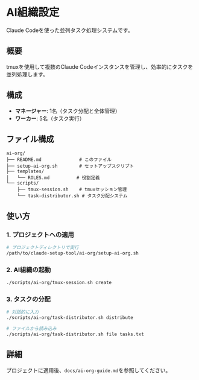 # AI組織設定

Claude Codeを使った並列タスク処理システムです。

## 概要

tmuxを使用して複数のClaude Codeインスタンスを管理し、効率的にタスクを並列処理します。

## 構成

- **マネージャー**: 1名（タスク分配と全体管理）
- **ワーカー**: 5名（タスク実行）

## ファイル構成

```
ai-org/
├── README.md              # このファイル
├── setup-ai-org.sh        # セットアップスクリプト
├── templates/
│   └── ROLES.md          # 役割定義
└── scripts/
    ├── tmux-session.sh    # tmuxセッション管理
    └── task-distributor.sh # タスク分配システム
```

## 使い方

### 1. プロジェクトへの適用

```bash
# プロジェクトディレクトリで実行
/path/to/claude-setup-tool/ai-org/setup-ai-org.sh
```

### 2. AI組織の起動

```bash
./scripts/ai-org/tmux-session.sh create
```

### 3. タスクの分配

```bash
# 対話的に入力
./scripts/ai-org/task-distributor.sh distribute

# ファイルから読み込み
./scripts/ai-org/task-distributor.sh file tasks.txt
```

## 詳細

プロジェクトに適用後、`docs/ai-org-guide.md`を参照してください。